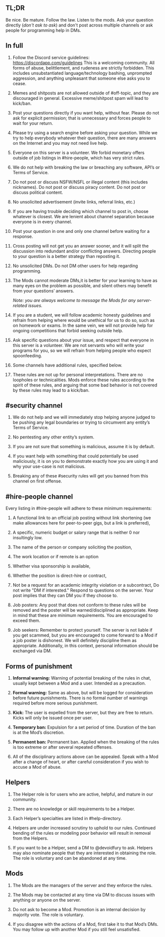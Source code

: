 ## TL;DR

Be nice. Be mature. Follow the law. Listen to the mods. Ask your question
directly (*don't ask to ask*) and don't post across multiple channels or ask
people for programming help in DMs.

## In full

1. Follow the Discord service guidelines: <https://discordapp.com/guidelines>
   This is a welcoming community. All forms of abuse, belittlement, and
   rudeness are strictly forbidden. This includes unsubstantiated
   language/technology bashing, unprompted aggression, and anything unpleasant
   that someone else asks you to cease.

1. Memes and shitposts are not allowed outside of #off-topic, and they are
   discouraged in general. Excessive meme/shitpost spam will lead to kick/ban.

1. Post your questions directly if you want help, without fear. Please do not
   ask for explicit permission; that is unnecessary and forces people to wait
   for your return. 

1. Please try using a search engine before asking your question. While we try
   to help everybody whatever their question, there are many answers on the
   Internet and you may not need live help.

1. Everyone on this server is a volunteer. We forbid monetary offers outside of
   job listings in #hire-people, which has very strict rules.

1. We do not help with breaking the law or breaching any software, API’s or
   Terms of Service.

1. Do not post or discuss NSFW/NSFL or illegal content (this includes
   nicknames).  Do not post or discuss piracy content. Do not post or discuss
   political content.

1. No unsolicited advertisement (invite links, referral links, etc.)

1. If you are having trouble deciding which channel to post in, choose whatever
   is closest. We are lenient about channel separation because everyone is in
   every channel.

1. Post your question in one and only one channel before waiting for a
   response.

1. Cross posting will not get you an answer sooner, and it will split the
   discussion into redundant and/or conflicting answers. Directing people to
   your question is a better strategy than reposting it.

1. No unsolicited DMs. Do not DM other users for help regarding programming.

1. The Mods cannot moderate DMs,it is better for your learning to have as many
   eyes on the problem as possible, and silent others may benefit from your
   questions’ answers.

   _Note: you are always welcome to message the Mods for any server-related
   issues._

1. If you are a student, we will follow academic honesty guidelines and refrain
   from helping where would be unethical for us to do so, such as on homework
   or exams. In the same vein, we will not provide help for ongoing
   competitions that forbid seeking outside help.

1. Ask specific questions about your issue, and respect that everyone in this
   server is a volunteer. We are not servants who will write your programs for
   you, so we will refrain from helping people who expect spoonfeeding.

1. Some channels have additional rules, specified below.

1. These rules are not up for personal interpretations. There are no loopholes
   or technicalities. Mods enforce these rules according to the spirit of these
   rules, and arguing that some bad behavior is not covered by these rules may
   lead to a kick/ban.

## #security channel

1. We do not help and we will immediately stop helping anyone judged to be
   pushing any legal boundaries or trying to circumvent any entity’s Terms of
   Service.

1. No pentesting any other entity’s system.

1. If you are not sure that something is malicious, assume it is by default.

1. If you want help with something that could potentially be used maliciously,
   it is on you to demonstrate exactly how you are using it and why your
   use-case is not malicious.

1. Breaking any of these #security rules will get you banned from this channel
   on first offense.

## #hire-people channel
 
Every listing in #hire-people will adhere to these minimum requirements: 

1. A functional link to an official job posting without link shortening (we
   make allowances here for peer-to-peer gigs, but a link is preferred),

1. A specific, numeric budget or salary range that is neither 0 nor insultingly
   low.

1. The name of the person or company soliciting the position,

1. The work location or if remote is an option

1. Whether visa sponsorship is available,

1. Whether the position is direct-hire or contract,

1. Not be a request for an academic integrity violation or a subcontract, Do
   not write "DM if interested." Respond to questions on the server. Your post
   implies that they can DM you if they choose to.

1. Job posters: Any post that does not conform to these rules will be removed
   and the poster will be warned/disciplined as appropriate. Keep in mind that
   these are minimum requirements. You are encouraged to exceed them.

1. Job seekers: Remember to protect yourself. The server is not liable if you
   get scammed, but you are encouraged to come forward to a Mod if a job poster
   is dishonest. We will definitely discipline them as appropriate.
   Additionally, in this context, personal information should be exchanged via
   DM.

## Forms of punishment

1. **Informal warning:** Warning of potential breaking of the rules in chat,
   usually kept between a Mod and a user. Intended as a precaution.

1. **Formal warning:** Same as above, but will be logged for consideration
   before future punishments. There is no formal number of warnings required
   before more serious punishment.

1. **Kick:** The user is expelled from the server, but they are free to return.
   Kicks will only be issued once per user.

1. **Temporary ban:** Expulsion for a set period of time. Duration of the ban
   is at the Mod’s discretion.

1. **Permanent ban:** Permanent ban. Applied when the breaking of the rules is
   too extreme or after several repeated offenses.

1. All of the disciplinary actions above can be appealed. Speak with a Mod
   after a change of heart, or after careful consideration if you wish to
   accuse a Mod of abuse.

## Helpers

1. The Helper role is for users who are active, helpful, and mature in our
   community.

1. There are no knowledge or skill requirements to be a Helper.

1. Each Helper’s specialties are listed in #help-directory.

1. Helpers are under increased scrutiny to uphold to our rules. Continued
   bending of the rules or modeling poor behavior will result in removal from
   the Helpers.

1. If you want to be a Helper, send a DM to @devoidfury to ask. Helpers may
   also nominate people that they are interested in obtaining the role. The
   role is voluntary and can be abandoned at any time.

## Mods
 
1. The Mods are the managers of the server and they enforce the rules.

1. The Mods may be contacted at any time via DM to discuss issues with anything
   or anyone on the server.

1. Do not ask to become a Mod. Promotion is an internal decision by majority
   vote. The role is voluntary.

1. If you disagree with the actions of a Mod, first take it to that Mod’s DMs.
   You may follow up with another Mod if you still feel unsatisfied.
